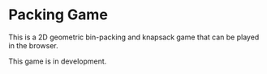 # Packing Game

This is a 2D geometric bin-packing and knapsack game that can be played in the browser.

This game is in development.
